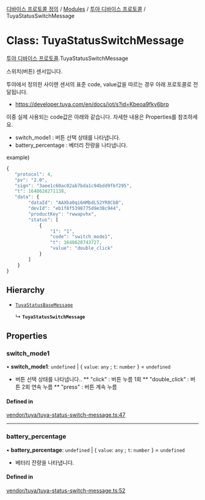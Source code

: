 [디바이스 프로토콜 정의](../README.md) / [Modules](../modules.md) / [투야 디바이스 프로토콜](../modules/___________.md) / TuyaStatusSwitchMessage

# Class: TuyaStatusSwitchMessage

[투야 디바이스 프로토콜](../modules/___________.md).TuyaStatusSwitchMessage

스위치(버튼) 센서입니다.

투야에서 정의한 사이렌 센서의 표준 code, value값을 따르는 경우 아래 프로토콜로 전달됩니다.

* https://developer.tuya.com/en/docs/iot/s?id=Kbeoa9fkv6brp

이중 실제 사용되는 code값은 아래와 같습니다. 자세한 내용은 Properties를 참조하세요.

* switch_mode1 : 버튼 선택 상태를 나타냅니다.
* battery_percentage : 베터리 잔량을 나타냅니다.

example)
 ```typescript
{
    "protocol": 4,
    "pv": "2.0",
    "sign": "3aee1c60ac02ab7bda1c94bdd9fbf295",
    "t": 1648628271138,
    "data": {
         "dataId": "AAXba0qi6mMbdL52YR8CbB",
         "devId": "eb1f8f5398775d9e38c944",
         "productKey": "rwwapvhx",
         "status": [
             {
                 "1": "1",
                 "code": "switch_mode1",
                 "t": 1648628743727,
                 "value": "double_click"
             }
         ]
     }
}
```

## Hierarchy

- [`TuyaStatusBaseMessage`](__________.TuyaStatusBaseMessage.md)

  ↳ **`TuyaStatusSwitchMessage`**

## Properties

### switch\_mode1

• **switch\_mode1**: `undefined` \| { `value`: `any` ; `t`: `number`  } = `undefined`

* 버튼 선택 상태를 나타냅니다..
** "click" : 버튼 누름 1회
** "double_click" : 버튼 2회 연속 누름
** "press" : 버튼 계속 누름

#### Defined in

[vendor/tuya/tuya-status-switch-message.ts:47](https://github.com/zigbang/iot/blob/43523cfa/packages/ziot-bridge/tuya/zthing-message-converter/lib/messages/vendor/tuya/tuya-status-switch-message.ts#L47)

___

### battery\_percentage

• **battery\_percentage**: `undefined` \| { `value`: `any` ; `t`: `number`  } = `undefined`

* 베터리 잔량을 나타냅니다.

#### Defined in

[vendor/tuya/tuya-status-switch-message.ts:52](https://github.com/zigbang/iot/blob/43523cfa/packages/ziot-bridge/tuya/zthing-message-converter/lib/messages/vendor/tuya/tuya-status-switch-message.ts#L52)
